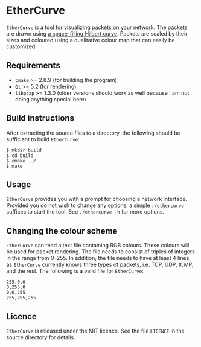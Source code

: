 # EtherCurve

`EtherCurve` is a tool for visualizing packets on your network. The
packets are drawn using [a space-filling Hilbert
curve](http://en.wikipedia.org/wiki/Hilbert_curve). Packets are scaled
by their sizes and coloured using a qualitative colour map that can
easily be customized.

## Requirements

* `cmake` >= 2.8.9 (for building the program)
* `Qt` >= 5.2 (for rendering)
* `libpcap` >= 1.3.0 (older versions should work as well because I am
  not doing anything special here)

## Build instructions

After extracting the source files to a directory, the following should
be sufficient to build `EtherCurve`:

    $ mkdir build
    $ cd build
    $ cmake ../
    $ make

## Usage

`EtherCurve` provides you with a prompt for choosing a network
interface. Provided you do not wish to change any options, a simple
`./ethercurve` suffices to start the tool. See `./ethercurve -h` for
more options.

## Changing the colour scheme

`EtherCurve` can read a text file containing RGB colours. These colours
will be used for packet rendering. The file needs to consist of triples
of integers in the range from 0&ndash;255. In addition, the file needs
to have at least 4 lines, as `EtherCurve` currently knows three types of
packets, i.e. TCP, UDP, ICMP, and the rest. The following is a valid
file for `EtherCurve`:

    255,0,0
    0,255,0
    0,0,255
    255,255,255

## Licence

`EtherCurve` is released under the MIT licence. See the file `LICENCE`
in the source directory for details.
